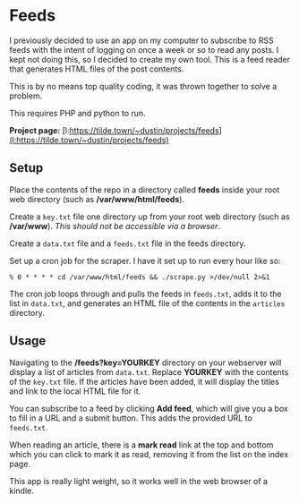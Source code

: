 # Feeds

I previously decided to use an app on my computer to subscribe to RSS feeds with the intent of logging on once a week or so to read any posts. I kept not doing this, so I decided to create my own tool. This is a feed reader that generates HTML files of the post contents.

This is by no means top quality coding, it was thrown together to solve a problem.

This requires PHP and python to run.

**Project page:** [l:https://tilde.town/~dustin/projects/feeds](l:https://tilde.town/~dustin/projects/feeds)

## Setup

Place the contents of the repo in a directory called **feeds** inside your root web directory (such as **/var/www/html/feeds**).

Create a `key.txt` file one directory up from your root web directory (such as **/var/www**). _This should not be accessible via a browser_.

Create a `data.txt` file and a `feeds.txt` file in the feeds directory.

Set up a cron job for the scraper. I have it set up to run every hour like so:

```
% 0 * * * * cd /var/www/html/feeds && ./scrape.py >/dev/null 2>&1
```

The cron job loops through and pulls the feeds in `feeds.txt`, adds it to the list in `data.txt`, and generates an HTML file of the contents in the `articles` directory.

## Usage

Navigating to the **/feeds?key=YOURKEY** directory on your webserver will display a list of articles from `data.txt`. Replace **YOURKEY** with the contents of the `key.txt` file. If the articles have been added, it will display the titles and link to the local HTML file for it.

You can subscribe to a feed by clicking **Add feed**, which will give you a box to fill in a URL and a submit button. This adds the provided URL to `feeds.txt`.

When reading an article, there is a **mark read** link at the top and bottom which you can click to mark it as read, removing it from the list on the index page.

This app is really light weight, so it works well in the web browser of a kindle.
